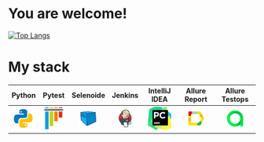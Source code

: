 # You are welcome!

[![Top Langs](https://github-readme-stats.vercel.app/api/top-langs/?username=alekseevmax26&layout=compact)](https://github.com/alekseevmax26/github-readme-stats)


# My stack


|              Python               |            Pytest            |  Selenoide |                Jenkins                 |  IntelliJ IDEA | Allure Report    |             Allure Testops             |   
|:-------------------------------:|:-------------------------------:|:----:|:-------------------------------------:|:------:|:--------:|:-------------------------------:|
| ![Python](/images/python.png) | ![Pytest](/images/Pytest.png) |![Selenoide](/images/Selenoid.png) | ![Jenlins](/images/Jenkins.png) | ![IntelliJ IDEA](/images/PyCharm.png) | ![Allure Report](/images/Allure_Report.png) | ![Jenkins](/images/AllureTestOps.png) | 
